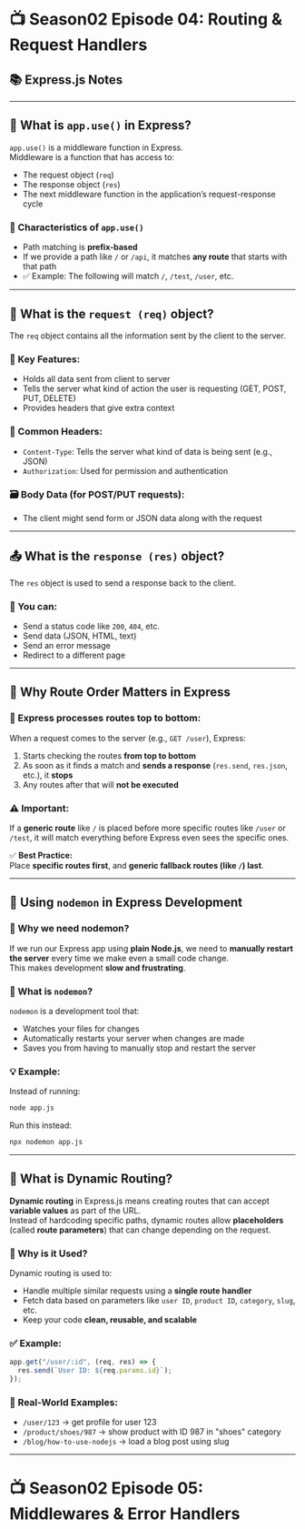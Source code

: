 
# 📺 Season02 Episode 04: Routing & Request Handlers

## 📚 Express.js Notes

---

## 🔹 What is `app.use()` in Express?

`app.use()` is a middleware function in Express.  
Middleware is a function that has access to:

- The request object (`req`)
- The response object (`res`)
- The next middleware function in the application’s request-response cycle

### 🧩 Characteristics of `app.use()`
- Path matching is **prefix-based**
- If we provide a path like `/` or `/api`, it matches **any route** that starts with that path
- ✅ Example: The following will match `/`, `/test`, `/user`, etc.

---

## 📨 What is the `request (req)` object?

The `req` object contains all the information sent by the client to the server.

### 📌 Key Features:
- Holds all data sent from client to server
- Tells the server what kind of action the user is requesting (GET, POST, PUT, DELETE)
- Provides headers that give extra context

### 📄 Common Headers:
- `Content-Type`: Tells the server what kind of data is being sent (e.g., JSON)
- `Authorization`: Used for permission and authentication

### 🗃 Body Data (for POST/PUT requests):
- The client might send form or JSON data along with the request

---

## 📤 What is the `response (res)` object?

The `res` object is used to send a response back to the client.

### 🔹 You can:
- Send a status code like `200`, `404`, etc.
- Send data (JSON, HTML, text)
- Send an error message
- Redirect to a different page

---

## 🚦 Why Route Order Matters in Express

### 🔺 Express processes routes **top to bottom**:
When a request comes to the server (e.g., `GET /user`), Express:

1. Starts checking the routes **from top to bottom**
2. As soon as it finds a match and **sends a response** (`res.send`, `res.json`, etc.), it **stops**
3. Any routes after that will **not be executed**

### ⚠️ Important:
If a **generic route** like `/` is placed before more specific routes like `/user` or `/test`, it will match everything before Express even sees the specific ones.

✅ **Best Practice:**  
Place **specific routes first**, and **generic fallback routes (like `/`) last**.

---

## 🔁 Using `nodemon` in Express Development

### 🤔 Why we need nodemon?
If we run our Express app using **plain Node.js**, we need to **manually restart the server** every time we make even a small code change.  
This makes development **slow and frustrating**.

### 🚀 What is `nodemon`?
`nodemon` is a development tool that:

- Watches your files for changes
- Automatically restarts your server when changes are made
- Saves you from having to manually stop and restart the server

### 💡 Example:
Instead of running:

```bash
node app.js
```

Run this instead:

```bash
npx nodemon app.js
```

---

## 📘 What is Dynamic Routing?

**Dynamic routing** in Express.js means creating routes that can accept **variable values** as part of the URL.  
Instead of hardcoding specific paths, dynamic routes allow **placeholders** (called **route parameters**) that can change depending on the request.

### 🧠 Why is it Used?

Dynamic routing is used to:

- Handle multiple similar requests using a **single route handler**
- Fetch data based on parameters like `user ID`, `product ID`, `category`, `slug`, etc.
- Keep your code **clean, reusable, and scalable**

### ✅ Example:

```js
app.get("/user/:id", (req, res) => {
  res.send(`User ID: ${req.params.id}`);
});
```

### 📌 Real-World Examples:
- `/user/123` → get profile for user 123
- `/product/shoes/987` → show product with ID 987 in "shoes" category
- `/blog/how-to-use-nodejs` → load a blog post using slug

---

# 📺 Season02 Episode 05: Middlewares & Error Handlers

